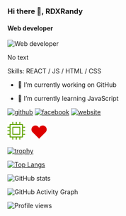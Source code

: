 

### Hi there 👋, RDXRandy

#### Web developer

![Web developer](https://www.google.com/url?sa=i&url=https%3A%2F%2Fdribbble.com%2Ftags%2Fhacker_logo&psig=AOvVaw1nD05IHXKkTXPknXUPkUIs&ust=1630227532801000&source=images&cd=vfe&ved=0CAsQjRxqFwoTCNDzkoTM0_ICFQAAAAAdAAAAABAD)

No text

Skills: REACT / JS / HTML / CSS

- 🔭 I’m currently working on GitHub 

- 🌱 I’m currently learning JavaScript 

[<img src='https://cdn.jsdelivr.net/npm/simple-icons@3.0.1/icons/github.svg' alt='github' height='40'>](https://github.com/RDXRandy)  [<img src='https://cdn.jsdelivr.net/npm/simple-icons@3.0.1/icons/facebook.svg' alt='facebook' height='40'>](https://www.facebook.com/ahsan.abib99)  [<img src='https://cdn.jsdelivr.net/npm/simple-icons@3.0.1/icons/icloud.svg' alt='website' height='40'>](https://zuxsy-offcial.blogspot.com)  

<a href='https://docs.github.com/en/developers'><img src='https://raw.githubusercontent.com/acervenky/animated-github-badges/master/assets/devbadge.gif' width='40' height='40'></a> <a href='https://docs.github.com/en/github/supporting-the-open-source-community-with-github-sponsors'><img src='https://raw.githubusercontent.com/acervenky/animated-github-badges/master/assets/sponsorbadge.gif' width='35' height='35'></a> 

[![trophy](https://github-profile-trophy.vercel.app/?username=RDXRandy)](https://github.com/ryo-ma/github-profile-trophy)

[![Top Langs](https://github-readme-stats.vercel.app/api/top-langs/?username=RDXRandy)](https://github.com/anuraghazra/github-readme-stats)

![GitHub stats](https://github-readme-stats.vercel.app/api?username=RDXRandy&show_icons=true)  

![GitHub Activity Graph](https://activity-graph.herokuapp.com/graph?username=RDXRandy)  

![Profile views](https://gpvc.arturio.dev/RDXRandy)  















